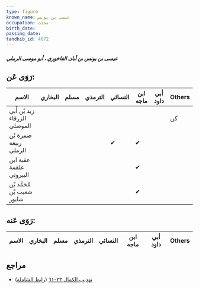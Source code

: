```yaml
---
type: figure
known_name: عيسى بن يونس
occupation: محدث
birth_date:
passing_date:
tahdhib_id: 4672
---
```

##### عيسى بن يونس بن أبان الفاخوري ، أبو موسى الرملي

## رَوَى عَن:
| الاسم                        | البخاري | مسلم | الترمذي | النسائي | ابن ماجه | أبي داود | Others |
| ---------------------------- | ------- | ---- | ------- | ------- | -------- | -------- | ------ |
| زيد بْن أَبي الزرقاء الموصلي |         |      |         |         |          |          | كن     |
| ضمرة بْن ربيعة الرملي        |         |      |         | ✔       | ✔        |          |        |
| عقبة ابن علقمة البيروتي      |         |      |         |         | ✔        |          |        |
| مُحَمَّد بْن شعيب بْن شابور  |         |      |         |         | ✔        |          |        |
## رَوَى عَنه:
| الاسم | البخاري | مسلم | الترمذي | النسائي | ابن ماجه | أبي داود | Others |
| ----- | ------- | ---- | ------- | ------- | -------- | -------- | ------ |
## مراجع
- [تهذيب الكمال ٢٣-٦١](obsidian://open?vault=Tahdhib-al-Kamal&file=Figures/٤٦٧٢-عيسى%20بن%20يونس%20بن%20أبان%20الفاخوري%20،%20أبو%20موسى%20الرملي) ([رابط الشاملة](https://shamela.ws/book/3722/11948))